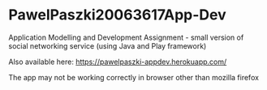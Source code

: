 # PawelPaszki20063617App-Dev
Application Modelling and Development Assignment - small version of social networking service (using Java and Play framework)

Also available here:
https://pawelpaszki-appdev.herokuapp.com/

The app may not be working correctly in browser other than mozilla firefox
